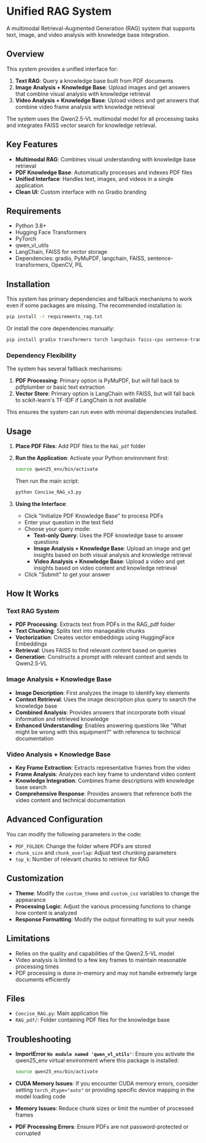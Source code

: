 # Unified RAG System

A multimodal Retrieval-Augmented Generation (RAG) system that supports text, image, and video analysis with knowledge base integration.

## Overview

This system provides a unified interface for:

1. **Text RAG**: Query a knowledge base built from PDF documents
2. **Image Analysis + Knowledge Base**: Upload images and get answers that combine visual analysis with knowledge retrieval
3. **Video Analysis + Knowledge Base**: Upload videos and get answers that combine video frame analysis with knowledge retrieval

The system uses the Qwen2.5-VL multimodal model for all processing tasks and integrates FAISS vector search for knowledge retrieval.

## Key Features

- **Multimodal RAG**: Combines visual understanding with knowledge base retrieval
- **PDF Knowledge Base**: Automatically processes and indexes PDF files
- **Unified Interface**: Handles text, images, and videos in a single application
- **Clean UI**: Custom interface with no Gradio branding

## Requirements

- Python 3.8+
- Hugging Face Transformers
- PyTorch
- qwen_vl_utils
- LangChain, FAISS for vector storage
- Dependencies: gradio, PyMuPDF, langchain, FAISS, sentence-transformers, OpenCV, PIL

## Installation

This system has primary dependencies and fallback mechanisms to work even if some packages are missing. The recommended installation is:

```bash
pip install -r requirements_rag.txt
```

Or install the core dependencies manually:

```bash
pip install gradio transformers torch langchain faiss-cpu sentence-transformers pymupdf opencv-python pillow
```

### Dependency Flexibility

The system has several fallback mechanisms:

1. **PDF Processing**: Primary option is PyMuPDF, but will fall back to pdfplumber or basic text extraction
2. **Vector Store**: Primary option is LangChain with FAISS, but will fall back to scikit-learn's TF-IDF if LangChain is not available

This ensures the system can run even with minimal dependencies installed.

## Usage

1. **Place PDF Files**: Add PDF files to the `RAG_pdf` folder

2. **Run the Application**:
   Activate your Python environment first:
   ```bash
   source qwen25_env/bin/activate
   ```
   Then run the main script:
   ```bash
   python Concise_RAG_v3.py
   ```

3. **Using the Interface**:
   - Click "Initialize PDF Knowledge Base" to process PDFs
   - Enter your question in the text field
   - Choose your query mode:
     - **Text-only Query**: Uses the PDF knowledge base to answer questions
     - **Image Analysis + Knowledge Base**: Upload an image and get insights based on both visual analysis and knowledge retrieval
     - **Video Analysis + Knowledge Base**: Upload a video and get insights based on video content and knowledge retrieval
   - Click "Submit" to get your answer

## How It Works

### Text RAG System
- **PDF Processing**: Extracts text from PDFs in the RAG_pdf folder
- **Text Chunking**: Splits text into manageable chunks
- **Vectorization**: Creates vector embeddings using HuggingFace Embeddings
- **Retrieval**: Uses FAISS to find relevant content based on queries
- **Generation**: Constructs a prompt with relevant context and sends to Qwen2.5-VL

### Image Analysis + Knowledge Base
- **Image Description**: First analyzes the image to identify key elements
- **Context Retrieval**: Uses the image description plus query to search the knowledge base
- **Combined Analysis**: Provides answers that incorporate both visual information and retrieved knowledge
- **Enhanced Understanding**: Enables answering questions like "What might be wrong with this equipment?" with reference to technical documentation

### Video Analysis + Knowledge Base
- **Key Frame Extraction**: Extracts representative frames from the video
- **Frame Analysis**: Analyzes each key frame to understand video content
- **Knowledge Integration**: Combines frame descriptions with knowledge base search
- **Comprehensive Response**: Provides answers that reference both the video content and technical documentation

## Advanced Configuration

You can modify the following parameters in the code:

- `PDF_FOLDER`: Change the folder where PDFs are stored
- `chunk_size` and `chunk_overlap`: Adjust text chunking parameters
- `top_k`: Number of relevant chunks to retrieve for RAG

## Customization

- **Theme**: Modify the `custom_theme` and `custom_css` variables to change the appearance
- **Processing Logic**: Adjust the various processing functions to change how content is analyzed
- **Response Formatting**: Modify the output formatting to suit your needs

## Limitations

- Relies on the quality and capabilities of the Qwen2.5-VL model
- Video analysis is limited to a few key frames to maintain reasonable processing times
- PDF processing is done in-memory and may not handle extremely large documents efficiently

## Files

- `Concise_RAG.py`: Main application file
- `RAG_pdf/`: Folder containing PDF files for the knowledge base

## Troubleshooting

- **ImportError `No module named 'qwen_vl_utils'`**: Ensure you activate the qwen25_env virtual environment where this package is installed:
  ```bash
  source qwen25_env/bin/activate
  ```

- **CUDA Memory Issues**: If you encounter CUDA memory errors, consider setting `torch_dtype="auto"` or providing specific device mapping in the model loading code
- **Memory Issues**: Reduce chunk sizes or limit the number of processed frames
- **PDF Processing Errors**: Ensure PDFs are not password-protected or corrupted
